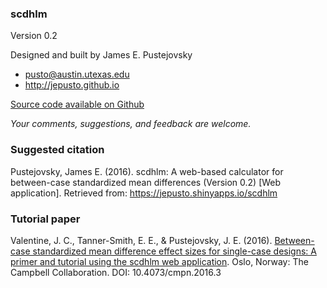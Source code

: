 ### scdhlm

Version 0.2

Designed and built by James E. Pustejovsky

* pusto@austin.utexas.edu
* http://jepusto.github.io

[Source code available on Github](https://github.com/jepusto/scdhlm/tree/master/inst/shiny-examples/scdhlm)

_Your comments, suggestions, and feedback are welcome._

### Suggested citation

Pustejovsky, James E. (2016). scdhlm: A web-based calculator for between-case standardized mean differences (Version 0.2) [Web application]. Retrieved from: https://jepusto.shinyapps.io/scdhlm

### Tutorial paper

Valentine, J. C., Tanner-Smith, E. E., & Pustejovsky, J. E. (2016). [Between-case standardized mean difference effect sizes for single-case designs: A primer and tutorial using the scdhlm web application](https://campbellcollaboration.org/library/effect-sizes-single-case-designs-campbell-discussion-paper-1.html). Oslo, Norway: The Campbell Collaboration. DOI: 10.4073/cmpn.2016.3
